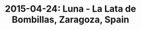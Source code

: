 ---
layout: show
title: '2015-04-24: Luna - La Lata de Bombillas, Zaragoza, Spain'
name: 2015-04-24-luna-la-lata-de-bombillas-zaragoza-spain
artist: 'Luna'
show-venue: 'Centro de Las Armas, Zaragoza, Spain'
show-setlist: [
  "Chinatown ",
  "Sideshow by the Seashore",
  "Anesthesia",
  "Malibu Love Nest",
  "Pup Tent",
  "Bobby Peru",
  "Tracy I Love You",
  "Bewitched",
  "Friendly Advice",
  "Tiger Lily",
  "Moon Palace",
  "Ride Into the Sun",
  "23 Minutes in Brussels ",
  "[encore]",
  "Time to Quit",
  "Indian Summer"
  ]
show-date: 2015-04-24
category: 2015
show-radio: 
show-lastfm: 
show-cancelled: 
performers: [
  "Dean Wareham - guitar/vocals",
  "Sean Eden - guitar",
  "Lee Wall - drums",
  "Britta Phillips - bass"
  ]
facebook-event-url: 
show-poster-url: 'http://media.fullofwishes.co.uk/02-luna/pictures/luna-tour-spain-2015.jpg'
show-ticket-url: 
show-venue-website: 
show-additional: 
---